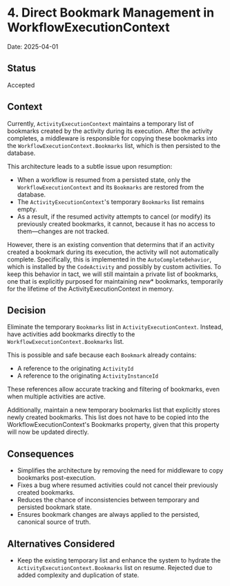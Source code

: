 # 4. Direct Bookmark Management in WorkflowExecutionContext

Date: 2025-04-01

## Status

Accepted

## Context
Currently, `ActivityExecutionContext` maintains a temporary list of bookmarks created by the activity during its execution. After the activity completes, a middleware is responsible for copying these bookmarks into the `WorkflowExecutionContext.Bookmarks` list, which is then persisted to the database.

This architecture leads to a subtle issue upon resumption:
- When a workflow is resumed from a persisted state, only the `WorkflowExecutionContext` and its `Bookmarks` are restored from the database.
- The `ActivityExecutionContext`'s temporary `Bookmarks` list remains empty.
- As a result, if the resumed activity attempts to cancel (or modify) its previously created bookmarks, it cannot, because it has no access to them—changes are not tracked.

However, there is an existing convention that determins that if an activity created a bookmark during its execution, the activity will not automatically complete.
Specifically, this is implemented in the `AutoCompleteBehavior`, which is installed by the `CodeActivity` and possibly by custom activities.
To keep this behavior in tact, we will still maintain a private list of bookmarks, one that is explicitly purposed for maintaining *new** bookmarks, temporarily for the lifetime of the ActivityExecutionContext in memory.  

## Decision
Eliminate the temporary `Bookmarks` list in `ActivityExecutionContext`. Instead, have activities add bookmarks directly to the `WorkflowExecutionContext.Bookmarks` list.

This is possible and safe because each `Bookmark` already contains:
- A reference to the originating `ActivityId`
- A reference to the originating `ActivityInstanceId`

These references allow accurate tracking and filtering of bookmarks, even when multiple activities are active.

Additionally, maintain a new temporary bookmarks list that explicitly stores newly created bookmarks. This list does not have to be copied into the WorkflowExecutionContext's Bookmarks property, given that this property will now be updated directly.

## Consequences

- Simplifies the architecture by removing the need for middleware to copy bookmarks post-execution.
- Fixes a bug where resumed activities could not cancel their previously created bookmarks.
- Reduces the chance of inconsistencies between temporary and persisted bookmark state.
- Ensures bookmark changes are always applied to the persisted, canonical source of truth.

## Alternatives Considered
- Keep the existing temporary list and enhance the system to hydrate the `ActivityExecutionContext.Bookmarks` list on resume. Rejected due to added complexity and duplication of state.
